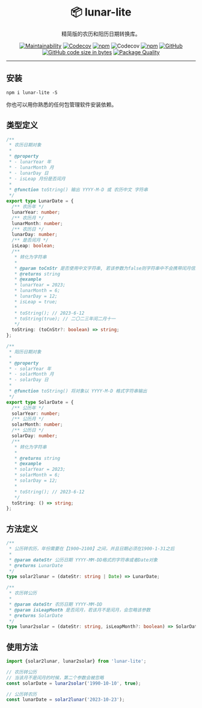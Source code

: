 <div align="center">

# 📦 lunar-lite

精简版的农历和阳历日期转换库。

</div>

<div align="center">

[![Maintainability](https://api.codeclimate.com/v1/badges/2d004ea6ae3b990b5a41/maintainability)](https://codeclimate.com/github/SylarLong/lunar-lite/maintainability)
[![Codecov](https://github.com/SylarLong/iztro-hook/actions/workflows/Codecov.yml/badge.svg)](https://github.com/SylarLong/lunar-lite/actions/workflows/Codecov.yml)
[![npm](https://img.shields.io/npm/v/lunar-lite?logo=npm&logoColor=%23CB3837)](https://www.npmjs.com/package/lunar-lite) 
![Codecov](https://img.shields.io/codecov/c/github/SylarLong/lunar-lite?logo=codecov&logoColor=%23F01F7A) 
[![npm](https://img.shields.io/npm/dw/lunar-lite?logo=npm&logoColor=%23CB3837)](https://www.npmjs.com/package/lunar-lite) 
[![GitHub](https://img.shields.io/github/license/sylarlong/lunar-lite)](https://www.npmjs.com/package/lunar-lite) 
[![GitHub code size in bytes](https://img.shields.io/github/languages/code-size/SylarLong/lunar-lite)](https://www.npmjs.com/package/lunar-lite) 
[![Package Quality](https://packagequality.com/shield/lunar-lite.svg)](https://packagequality.com/#?package=lunar-lite) 

</div>

---

## 安装

```
npm i lunar-lite -S
```

你也可以用你熟悉的任何包管理软件安装依赖。

## 类型定义

```ts
/**
 * 农历日期对象
 *
 * @property
 * - lunarYear 年
 * - lunarMonth 月
 * - lunarDay 日
 * - isLeap 月份是否闰月
 *
 * @function toString() 输出 YYYY-M-D 或 农历中文 字符串
 */
export type LunarDate = {
  /** 农历年 */
  lunarYear: number;
  /** 农历月 */
  lunarMonth: number;
  /** 农历日 */
  lunarDay: number;
  /** 是否闰月 */
  isLeap: boolean;
  /**
   * 转化为字符串
   *
   * @param toCnStr 是否使用中文字符串, 若该参数为false则字符串中不会携带闰月信息
   * @returns string
   * @example
   * lunarYear = 2023;
   * lunarMonth = 6;
   * lunarDay = 12;
   * isLeap = true;
   *
   * toString(); // 2023-6-12
   * toString(true); // 二〇二三年闰二月十一
   */
  toString: (toCnStr?: boolean) => string;
};

/**
 * 阳历日期对象
 *
 * @property
 * - solarYear 年
 * - solarMonth 月
 * - solarDay 日
 *
 * @function toString() 将对象以 YYYY-M-D 格式字符串输出
 */
export type SolarDate = {
  /** 公历年 */
  solarYear: number;
  /** 公历月 */
  solarMonth: number;
  /** 公历日 */
  solarDay: number;
  /**
   * 转化为字符串
   *
   * @returns string
   * @example
   * solarYear = 2023;
   * solarMonth = 6;
   * solarDay = 12;
   *
   * toString(); // 2023-6-12
   */
  toString: () => string;
};
```

## 方法定义

```ts
/**
 * 公历转农历，年份需要在【1900~2100】之间，并且日期必须在1900-1-31之后
 *
 * @param dateStr 公历日期 YYYY-MM-DD格式的字符串或者Date对象
 * @returns LunarDate
 */
type solar2lunar = (dateStr: string | Date) => LunarDate;

/**
 * 农历转公历
 *
 * @param dateStr 农历日期 YYYY-MM-DD
 * @param isLeapMonth 是否闰月，若该月不是闰月，会忽略该参数
 * @returns SolarDate
 */
type lunar2solar = (dateStr: string, isLeapMonth?: boolean) => SolarDate;
```

## 使用方法

```ts
import {solar2lunar, lunar2solar} from 'lunar-lite';

// 农历转公历
// 当该月不是闰月的时候，第二个参数会被忽略
const solarDate = lunar2solar('1990-10-10', true);

// 公历转农历
const lunarDate = solar2lunar('2023-10-23');
```
